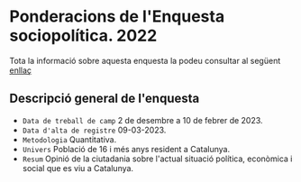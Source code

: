 # Ponderacions de l'Enquesta sociopolítica. 2022

Tota la informació sobre aquesta enquesta la podeu consultar al següent [enllaç](https://ceo.gencat.cat/ca/estudis/registre-estudis-dopinio/estudis-dopinio-ceo/societat/detall/index.html?id=8708)

## Descripció general de l'enquesta

- `Data de treball de camp` 2 de desembre a 10 de febrer de 2023.
- `Data d'alta de registre` 09-03-2023.
- `Metodologia` Quantitativa.
- `Univers` Població de 16 i més anys resident a Catalunya.
- `Resum` Opinió de la ciutadania sobre l'actual situació política, econòmica i social que es viu a Catalunya.
